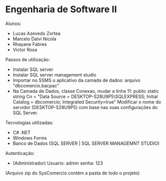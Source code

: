 # Engenharia de Software II

Alunos:
- Lucas Azevedo Zortea
- Marcelo Dalvi Nicola
- Rhayane Fabres
- Victor Rosa

Passos de utilização:
- Instalar SQL server
- Instalar SQL server management studio
- Importar no SSMS o aplicativo da camada de dados: arquivo "dbcomercio.bacpac"
- Na Camada de Dados, classe Conexao, mudar a linha 11:
    public static string Cn = "Data Source = DESKTOP-S28U9P5\\SQLEXPRESS; Initial Catalog = dbcomercio; Integrated Security=true"
    Modificar o nome do servidor (DESKTOP-S28U9P5) com base nas suas configurações do SQL Server.

Tecnologias utilizadas:
- C# .NET
- Windows Forms
- Banco de Dados (SQL SERVER | SQL SERVER MANAGEMNT STUDIO)

Autenticação:
- (Administrador) Usuario: admin 	senha: 123

(Arquivo zip do SysComercio contém a pasta de todo o projeto)

